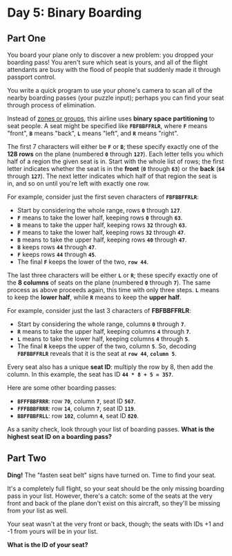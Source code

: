 # Day 5: Binary Boarding
## Part One

You board your plane only to discover a new problem: you dropped your boarding pass! You aren't sure which seat is yours, and all of the flight attendants are busy with the flood of people that suddenly made it through passport control.

You write a quick program to use your phone's camera to scan all of the nearby boarding passes (your puzzle input); perhaps you can find your seat through process of elimination.

Instead of [zones or groups](https://www.youtube.com/watch?v=oAHbLRjF0vo), this airline uses **binary space partitioning** to seat people. A seat might be specified like **`FBFBBFFRLR`**, where **`F`** means "front", **`B`** means "back", **`L`** means "left", and **`R`** means "right".

The first 7 characters will either be **`F`** or **`B`**; these specify exactly one of the **128 rows** on the plane (numbered **`0`** through **`127`**). Each letter tells you which half of a region the given seat is in. Start with the whole list of rows; the first letter indicates whether the seat is in the **front** (**`0`** through **`63`**) or the **back** (**`64`** through **`127`**). The next letter indicates which half of that region the seat is in, and so on until you're left with exactly one row.

For example, consider just the first seven characters of **`FBFBBFFRLR`**:
- Start by considering the whole range, rows **`0`** through **`127`**.
- **`F`** means to take the lower half, keeping rows **`0`** through **`63`**.
- **`B`** means to take the upper half, keeping rows **`32`** through **`63`**.
- **`F`** means to take the lower half, keeping rows **`32`** through **`47`**.
- **`B`** means to take the upper half, keeping rows **`40`** through **`47`**.
- **`B`** keeps rows **`44`** through **`47`**.
- **`F`** keeps rows **`44`** through **`45`**.
- The final **`F`** keeps the lower of the two, **`row 44`**.

The last three characters will be either **`L`** or **`R`**; these specify exactly one of the **8 columns** of seats on the plane (numbered **`0`** through **`7`**). The same process as above proceeds again, this time with only three steps. **`L`** means to keep the **lower half**, while **`R`** means to keep the **upper half**.

For example, consider just the last 3 characters of **FBFBBFFRLR**:

- Start by considering the whole range, columns **`0`** through **`7`**.
- **`R`** means to take the upper half, keeping columns **`4`** through **`7`**.
- **`L`** means to take the lower half, keeping columns **`4`** through **`5`**.
- The final **`R`** keeps the upper of the two, column **`5`**.
So, decoding **`FBFBBFFRLR`** reveals that it is the seat at **`row 44`**, **`column 5`**.

Every seat also has a unique **seat ID**: multiply the row by 8, then add the column. In this example, the seat has ID **`44 * 8 + 5 = 357`**.

Here are some other boarding passes:

- **`BFFFBBFRRR`**: row **`70`**, column **`7`**, seat ID **`567`**.
- **`FFFBBBFRRR`**: row **`14`**, column **`7`**, seat ID **`119`**.
- **`BBFFBBFRLL`**: row **`102`**, column **`4`**, seat ID **`820`**.

As a sanity check, look through your list of boarding passes. **What is the highest seat ID on a boarding pass?**

## Part Two

**Ding!** The "fasten seat belt" signs have turned on. Time to find your seat.

It's a completely full flight, so your seat should be the only missing boarding pass in your list. However, there's a catch: some of the seats at the very front and back of the plane don't exist on this aircraft, so they'll be missing from your list as well.

Your seat wasn't at the very front or back, though; the seats with IDs +1 and -1 from yours will be in your list.

**What is the ID of your seat?**
